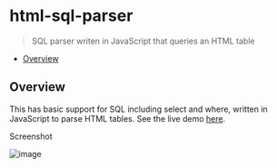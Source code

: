 # html-sql-parser

> SQL parser writen in JavaScript that queries an HTML table 

* [Overview](#overview)

<a name="overview"></a>
## Overview
This has basic support for SQL including select and where, written in JavaScript to parse HTML tables. See the live demo [here](https://joemoceri.github.io/html-sql-parser/). 

Screenshot

![image](https://user-images.githubusercontent.com/7356219/115084886-56abb300-9ebe-11eb-8a1b-9b2b1366080e.png)

